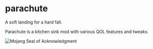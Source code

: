 # parachute

A soft landing for a hard fall.

Parachute is a kitchen sink mod with various QOL features and tweaks.

![Mojang Seal of Acknowledgment](https://clong.biz/i/3543slpv.png)
